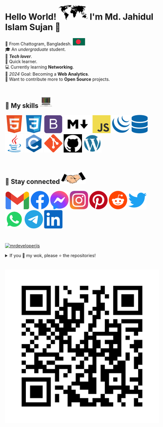 # Hello World! ![](assets/flags/world-map.svg)  I'm Md. Jahidul Islam Sujan &#128075;

&#128205; From Chattogram, Bangladesh. ![bd flag](assets/flags/bd.svg)
<br>
&#127891; An *undergraduate* student.
<br>
&#128150; ***Tech lover***.
<br>
&#128214; Quick learner.
<br>
&#128187; Currently learning **Networking**.
<br>
&#127941; *2024* Goal: Becoming a **Web Analytics**.
<br>
&#129309; Want to contribute more to **Open Source** projects.
<br>
<br>

## &#128681; My skills ![](assets/others/coding.svg)

[![HTML](assets/skills/html5.svg)](https://www.w3schools.com/html/)
[![CSS](assets/skills/css3.svg)](https://www.w3schools.com/css/)
[![Bootstrap](assets/skills/bootstrap.svg)](https://www.w3schools.com/bootstrap/)
[![Markdown](assets/skills/markdown.svg)](https://www.markdownguide.org/)
[![JavaScript](assets/skills/javascript.svg)](https://www.w3schools.com/js/)
[![jQuery](assets/skills/jquery.svg)](https://www.w3schools.com/jquery/)
[![SQL](assets/skills/database.svg)](https://www.w3schools.com/sql/)
[![Java](assets/skills/java.svg)](https://www.w3schools.com/java/)
[![C](assets/skills/c.svg)](https://www.w3schools.com/c/)
[![Git](assets/skills/git.svg)](https://www.w3schools.com/git/)
[![GitHub](assets/skills/github.svg)](https://github.com/)
[![WordPress](assets/skills/wordpress.svg)](https://wordpress.org/)

<br>

## &#128681; Stay connected ![](assets/others/handshake.svg)

[![Gmail](assets/social/gmail.svg)](mailto:mrdeveloperjis@gmail.com)
[![Facebook](assets/social/facebook.svg)](https://www.facebook.com/mrdeveloperjis)
[![Messenger](assets/social/messenger.svg)](https://m.me/mrdeveloperjis)
[![Instagram](assets/social/instagram.svg)](https://www.instagram.com/mrdeveloperjis)
[![Pinterest](assets/social/pinterest.svg)](https://www.pinterest.com/mrdeveloperjis)
[![Reddit](assets/social/reddit.svg)](https://www.reddit.com/user/mrdeveloperjis)
[![Twitter](assets/social/twitter.svg)](https://www.twitter.com/mrdeveloperjis)
[![WhatsApp](assets/social/whatsapp.svg)](https://wa.me/+8801956185620)
[![Telegram](assets/social/telegram.svg)](https://www.t.me/mrdeveloperjis)
[![LinkedIn](assets/social/linkedin.svg)](https://www.linkedin.com/in/mrdeveloperjis)

<br>

[![mrdeveloperjis](https://img.shields.io/badge/Md.%20Jahidul%20Islam%20Sujan-MrDevelopeJIS-blue?logo=github&logoColor=white)](https://github.com/topics/mrdeveloperjis)

<details>

<summary>If you &#128150; my wok, please &#11088; the repositories!</summary>

<br>

![GitHub stats](https://github-readme-stats.vercel.app/api?username=mrdeveloperjis&count_private=true&show_icons=true&include_all_commits=true)

![Github streak stats](https://github-readme-streak-stats.herokuapp.com/?user=mrdeveloperjis)

</details>

<br>

[![PROFILE](assets/others/qrcode-mrdeveloperjis.github.io-black.svg)](https://mrdeveloperjis.github.io)
